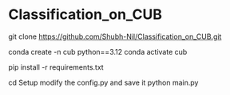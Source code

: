 # Classification_on_CUB

git clone https://github.com/Shubh-Nil/Classification_on_CUB.git

conda create -n cub python==3.12
conda activate cub

pip install -r requirements.txt

cd Setup
modify the config.py and save it
python main.py
